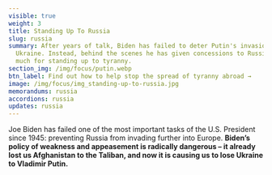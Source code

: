 ```yaml
---
visible: true
weight: 3
title: Standing Up To Russia
slug: russia
summary: After years of talk, Biden has failed to deter Putin's invasion of
  Ukraine. Instead, behind the scenes he has given concessions to Russia. So
  much for standing up to tyranny.
section_img: /img/focus/putin.webp
btn_label: Find out how to help stop the spread of tyranny abroad →
image: /img/focus/img_standing-up-to-russia.jpg
memorandums: russia
accordions: russia
updates: russia
---
```

Joe Biden has failed one of the most important tasks of the U.S. President since 1945: preventing Russia from invading further into Europe. **Biden’s policy of weakness and appeasement is radically dangerous – it already lost us Afghanistan to the Taliban, and now it is causing us to lose Ukraine to Vladimir Putin.**